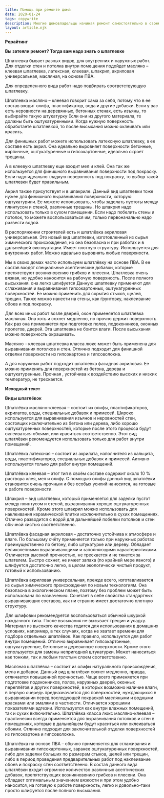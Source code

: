 ```yaml
---
title: Помощь при ремонте дома
date: 2020-01-24
tags: copywrite
description: Многие домовладельцы начиная ремонт самостоятельно в своем доме не знают, какие материалы для обработки стен выбрать, ведь их сейчас предлагают огромное количество
layout: article.njk
---
```


**Рерайтинг**

**Вы затеяли ремонт? Тогда вам надо знать о шпатлевке**

Шпатлевка бывает разных видов, для внутренних и наружных работ. Для отделки стен и потолка внутри помещения подойдет масляно – клеевая шпатлевка, латексная, клеевая, шпакрил, акриловая универсальная, масляная, на основе ПВА.

Для определенного вида работ надо подбирать соответствующую шпатлевку.

Шпатлевка масляно – клеевая говорит сама за себя, потому что в ее состав входит олифа, пластификатор, вода и другие добавки. Если у вас есть неровности на деревянных, бетонных стенах, есть изъяны, то выбирайте такую штукатурку Если они из другого материала, то должны быть оштукатуренными. Когда нужную поверхность обработаете шпатлевкой, то после высыхания можно оклеивать или красить. 

Для финишных работ можете использовать латексную шпатлевку, в ее составе есть акрил. Она идеально выровняет поверхности бетонные, кирпичные, оштукатуренные и гипсокартонные, идеально скроет трещины.

А в клеевую шпатлевку еще входит мел и клей. Она так же используется для финишного выравнивания поверхности под покраску. Если надо идеально гладкую поверхность под покраску, то выбор такой шпатлевки будет правильным.

Акрил также присутствует и в шпакриле.  Данный вид шпатлевки тоже нужен для финишного выравнивания поверхности, которую оштукатурили. Ее можете использовать, чтобы заделать пустоты между плинтусом и стеной, различные трещины. Но шпакрил надо использовать только в сухом помещении. Если надо побелить стены и потолок, то можете воспользоваться им, только первоначально надо развести водой.

В распоряжении строителей есть и шпатлёвка акриловая универсальная.  Это новый вид шпатлевки, изготовленный из сырья химического происхождения, но она безопасна и при работах и в дальнейшей эксплуатации. Имеет плотную структуру. Используется  для внутренних работ. Можно идеально  выровнять любые поверхности. 

Мы в своих домах часто используем шпатлёвку на основе ПВА. В ее состав входят специальные асептические добавки, которые препятствуют возникновению грибков и плесени.  Шпатлевка очень  вязкая, но удобно наносится на рабочую поверхность. После полного высыхания. она легко шлифуется  Данную шпатлевку применяют для сглаживания и выравнивания гипсокартонных, оштукатуренных поверхностей. Ее можно применить для скрытия стыков, щелей, трещин. Также можно нанести на стены, как ґрунтовку, наклеивание обоев и под покраску.

Для всех иных работ возле дверей, окон применяется шпатлевка масляная. Она хоть и сохнет медленно, но прочно держит поверхность. Как раз она применяется при подготовке полов, подоконников, оконных пролетов, дверей. Эта шпатлевка не боится влаги. После высыхания можно поверхность окрашивать.

Масляно – клеевая шпатлевка класса люкс может быть применена для выравнивания потолков и стен. Отлично подходит для финишной отделки поверхности из гипсокартона и гипсоволокна.

А  для наружных работ подходит шпатлевка фасадная акриловая. Ее можно применять для поверхностей из бетона, дерева и оштукатуренные. Прочная , устойчива к воздействию высоких и низких температур, не трескается. 

**Исходный текст**

**Виды шпатлёвок**

Шпатлёвка масляно-клеевая – состоит из олифы, пластификаторов, акрилатов, воды, специальных добавок и примесей. Широко используется для выравнивания изъянов и неровностей стен, состоящих исключительно из бетона или дерева, либо хорошо оштукатуренных поверхностей, которые после этого процесса будут оклеиваться обоями, или краситься соответственно. Этот вид шпатлёвки рекомендуется использовать только для работ внутри помещений.

Шпатлёвка латексная – состоит из акрилата, наполнителя из кальцита, воды, пластификаторов, специальных добавок и примесей. Активно используется только для работ внутри помещений.

Шпатлёвка клеевая – этот тип в своём составе содержит около 10 % раствора клея, мел и олифу. С помощью олифы данный вид шпатлёвки становится очень прочным и без особых усилий наносится, на готовые к работе поверхности.

Шпакрил – вид шпатлёвки, который применяется для заделки пустот между плинтусом и стеной, выравнивания хорошо оштукатуренных поверхностей. Кроме этого шпакрил можно использовать для наклеивания керамической плитки исключительно в сухих помещениях. Отлично разводится с водой для дальнейшей побелки потолков и стен обычной кистью соответственно.

Шпатлёвка фасадная акриловая – достаточно устойчива к атмосфере и влаге. По большому счёту применяется только при наружных работах преимущественно по бетону, либо штукатурке или дереву. Обладает великолепными выравнивающими и заполняющими характеристиками. Отличается высокой прочностью, не трескается и не тянется за шпателем. Быстро сохнет, не имеет запаха (по крайней мере явного) и шлифуется достаточно легко, в целом экологически чистый продукт, готовый к использованию.

Шпатлёвка акриловая универсальная, прежде всего, изготавливается из сырья химического происхождения по новым технологиям. Она безопасна в экологическом плане, поэтому без проблем может быть использована по назначению. Сочетает в себе свойства стандартных выравнивающих составов, как ни странно имеет достаточно плотную структуру.

Для шлифовки рекомендуется воспользоваться обычной шкуркой наждачного типа. После высыхания не вызывает трещин и усадку. Материал из высокого качества годится для использования в домашних условиях, например, в тех случаях, когда не хватает времени для подбора отдельных шпатлёвок. Как правило, используется для работ внутри помещений. Отлично выравнивает гипсокартонные, оштукатуренные, бетонные и деревянные поверхности. Кроме этого используется для замены непригодной штукатурки. Может наноситься как тонким, так и любым толстым слоем соответственно.

Масляная шпатлёвка – состоит из олифы натурального происхождения, мела и добавок. Данный вид шпатлёвки сохнет медленно, правда, отличается повышенной прочностью. Чаще всего применяется при подготовке подоконников, полов, наружных дверей, оконных переплётов и других поверхностей, в которых возможно наличие влаги, в первую очередь предназначается для поверхностей, нуждающихся в выравнивании перед последующей покраской масляными и водными красками или эмалями в частности. Отличается хорошими показателями адгезии. Используется как внутри влажных помещений, так и сухих включительно.
Шпатлёвка класса люкс масляно-клеевая – практически всегда применяется для выравнивания потолков и стен в помещениях, которые в дальнейшем будут краситься или оклеиваться обоями. Отлично подходит для заключительной отделки поверхностей из гипсокартона и гипсоволокна.

Шпатлёвка на основе ПВА – обычно применяется для сглаживания и выравнивания гипсокартонных, заранее оштукатуренных поверхностей, либо для заделки больших по размерам стыков, щелей или трещин, либо в период проведения предварительных работ под наклеивание обоев и покраску стен соответственно. В состав данного вида шпатлёвки входит огромное количество различных асептических добавок, препятствующих возникновению грибков и плесени. Она обладает оптимальным значением вязкости и при этом удобно наносится, на готовую к работе поверхность, легко и довольно-таки просто шлифуется после полного высыхания.
